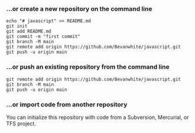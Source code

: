 
### …or create a new repository on the command line
```
echo "# javascript" >> README.md
git init
git add README.md
git commit -m "first commit"
git branch -M main
git remote add origin https://github.com/Bevanwhite/javascript.git
git push -u origin main
```
### …or push an existing repository from the command line
```
git remote add origin https://github.com/Bevanwhite/javascript.git
git branch -M main
git push -u origin main
```
### …or import code from another repository <br>
You can initialize this repository with code from a Subversion, Mercurial, or TFS project.